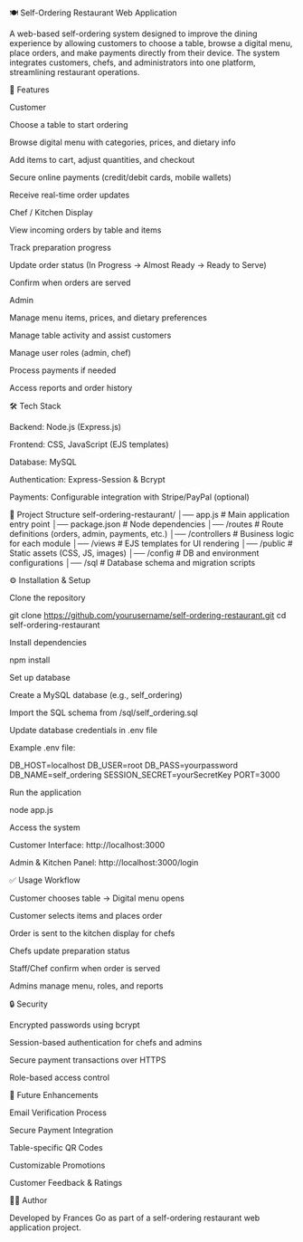 🍽️ Self-Ordering Restaurant Web Application

A web-based self-ordering system designed to improve the dining experience by allowing customers to choose a table, browse a digital menu, place orders, and make payments directly from their device. The system integrates customers, chefs, and administrators into one platform, streamlining restaurant operations.

🚀 Features

Customer

Choose a table to start ordering

Browse digital menu with categories, prices, and dietary info

Add items to cart, adjust quantities, and checkout

Secure online payments (credit/debit cards, mobile wallets)

Receive real-time order updates

Chef / Kitchen Display

View incoming orders by table and items

Track preparation progress

Update order status (In Progress → Almost Ready → Ready to Serve)

Confirm when orders are served

Admin

Manage menu items, prices, and dietary preferences

Manage table activity and assist customers

Manage user roles (admin, chef)

Process payments if needed

Access reports and order history

🛠️ Tech Stack

Backend: Node.js (Express.js)

Frontend: CSS, JavaScript (EJS templates)

Database: MySQL

Authentication: Express-Session & Bcrypt

Payments: Configurable integration with Stripe/PayPal (optional)

📂 Project Structure
self-ordering-restaurant/
│── app.js               # Main application entry point
│── package.json         # Node dependencies
│── /routes              # Route definitions (orders, admin, payments, etc.)
│── /controllers         # Business logic for each module
│── /views               # EJS templates for UI rendering
│── /public              # Static assets (CSS, JS, images)
│── /config              # DB and environment configurations
│── /sql                 # Database schema and migration scripts

⚙️ Installation & Setup

Clone the repository

git clone https://github.com/yourusername/self-ordering-restaurant.git
cd self-ordering-restaurant


Install dependencies

npm install


Set up database

Create a MySQL database (e.g., self_ordering)

Import the SQL schema from /sql/self_ordering.sql

Update database credentials in .env file

Example .env file:

DB_HOST=localhost
DB_USER=root
DB_PASS=yourpassword
DB_NAME=self_ordering
SESSION_SECRET=yourSecretKey
PORT=3000


Run the application

node app.js


Access the system

Customer Interface: http://localhost:3000

Admin & Kitchen Panel: http://localhost:3000/login

✅ Usage Workflow

Customer chooses table → Digital menu opens

Customer selects items and places order

Order is sent to the kitchen display for chefs

Chefs update preparation status

Staff/Chef confirm when order is served

Admins manage menu, roles, and reports

🔒 Security

Encrypted passwords using bcrypt

Session-based authentication for chefs and admins

Secure payment transactions over HTTPS

Role-based access control

📌 Future Enhancements

Email Verification Process

Secure Payment Integration

Table-specific QR Codes

Customizable Promotions

Customer Feedback & Ratings

👨‍💻 Author

Developed by Frances Go as part of a self-ordering restaurant web application project.